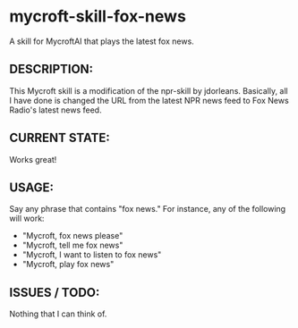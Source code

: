 # mycroft-skill-fox-news
A skill for MycroftAI that plays the latest fox news.

## DESCRIPTION:

This Mycroft skill is a modification of the npr-skill by jdorleans.
Basically, all I have done is changed the URL from the latest NPR
news feed to Fox News Radio's latest news feed.

## CURRENT STATE:

Works great!

## USAGE:

Say any phrase that contains "fox news."  For instance, any of the
following will work:

  * "Mycroft, fox news please"
  * "Mycroft, tell me fox news"
  * "Mycroft, I want to listen to fox news"
  * "Mycroft, play fox news"

## ISSUES / TODO:

Nothing that I can think of.

